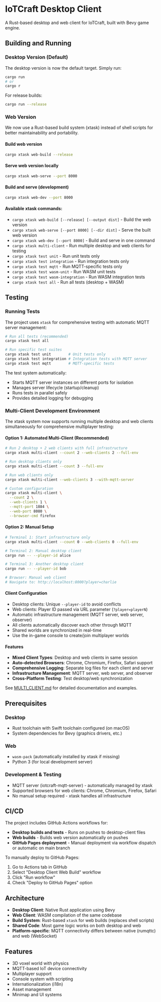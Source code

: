 # IoTCraft Desktop Client

A Rust-based desktop and web client for IoTCraft, built with Bevy game engine.

## Building and Running

### Desktop Version (Default)

The desktop version is now the default target. Simply run:

```bash
cargo run
# or
cargo r
```

For release builds:
```bash
cargo run --release
```

### Web Version

We now use a Rust-based build system (xtask) instead of shell scripts for better maintainability and portability.

#### Build web version
```bash
cargo xtask web-build --release
```

#### Serve web version locally
```bash
cargo xtask web-serve --port 8000
```

#### Build and serve (development)
```bash
cargo xtask web-dev --port 8000
```

#### Available xtask commands:
- `cargo xtask web-build [--release] [--output dist]` - Build the web version
- `cargo xtask web-serve [--port 8000] [--dir dist]` - Serve the built web version  
- `cargo xtask web-dev [--port 8000]` - Build and serve in one command
- `cargo xtask multi-client` - Run multiple desktop and web clients for testing
- `cargo xtask test unit` - Run unit tests only
- `cargo xtask test integration` - Run integration tests only
- `cargo xtask test mqtt` - Run MQTT-specific tests only
- `cargo xtask test wasm-unit` - Run WASM unit tests
- `cargo xtask test wasm-integration` - Run WASM integration tests
- `cargo xtask test all` - Run all tests (desktop + WASM)

## Testing

### Running Tests

The project uses `xtask` for comprehensive testing with automatic MQTT server management:

```bash
# Run all tests (recommended)
cargo xtask test all

# Run specific test suites
cargo xtask test unit        # Unit tests only
cargo xtask test integration # Integration tests with MQTT server
cargo xtask test mqtt        # MQTT-specific tests
```

The test system automatically:
- Starts MQTT server instances on different ports for isolation
- Manages server lifecycle (startup/cleanup)
- Runs tests in parallel safely
- Provides detailed logging for debugging

### Multi-Client Development Environment

The xtask system now supports running multiple desktop and web clients simultaneously for comprehensive multiplayer testing:

#### Option 1: Automated Multi-Client (Recommended)
```bash
# Run 2 desktop + 2 web clients with full infrastructure
cargo xtask multi-client --count 2 --web-clients 2 --full-env

# Run desktop clients only
cargo xtask multi-client --count 3 --full-env

# Run web clients only
cargo xtask multi-client --web-clients 3 --with-mqtt-server

# Custom configuration
cargo xtask multi-client \
  --count 2 \
  --web-clients 1 \
  --mqtt-port 1884 \
  --web-port 8080 \
  --browser-cmd firefox
```

#### Option 2: Manual Setup
```bash
# Terminal 1: Start infrastructure only
cargo xtask multi-client --count 0 --web-clients 0 --full-env

# Terminal 2: Manual desktop client
cargo run -- --player-id alice

# Terminal 3: Another desktop client
cargo run -- --player-id bob

# Browser: Manual web client
# Navigate to: http://localhost:8000?player=charlie
```

#### Client Configuration
- Desktop clients: Unique `--player-id` to avoid conflicts
- Web clients: Player ID passed via URL parameter (`?player=playerN`)
- Automatic infrastructure management (MQTT server, web server, observer)
- All clients automatically discover each other through MQTT
- Shared worlds are synchronized in real-time
- Use the in-game console to create/join multiplayer worlds

#### Features
- **Mixed Client Types**: Desktop and web clients in same session
- **Auto-detected Browsers**: Chrome, Chromium, Firefox, Safari support
- **Comprehensive Logging**: Separate log files for each client and server
- **Infrastructure Management**: MQTT server, web server, and observer
- **Cross-Platform Testing**: Test desktop/web synchronization

See [MULTI_CLIENT.md](MULTI_CLIENT.md) for detailed documentation and examples.

## Prerequisites

### Desktop
- Rust toolchain with Swift toolchain configured (on macOS)
- System dependencies for Bevy (graphics drivers, etc.)

### Web
- `wasm-pack` (automatically installed by xtask if missing)
- Python 3 (for local development server)

### Development & Testing
- MQTT server (iotcraft-mqtt-server) - automatically managed by xtask
- Supported browsers for web clients: Chrome, Chromium, Firefox, Safari
- No manual setup required - xtask handles all infrastructure

## CI/CD

The project includes GitHub Actions workflows for:
- **Desktop builds and tests** - Runs on pushes to desktop-client files
- **Web builds** - Builds web version automatically on pushes  
- **GitHub Pages deployment** - Manual deployment via workflow dispatch or automatic on main branch

To manually deploy to GitHub Pages:
1. Go to Actions tab in GitHub
2. Select "Desktop Client Web Build" workflow
3. Click "Run workflow" 
4. Check "Deploy to GitHub Pages" option

## Architecture

- **Desktop Client**: Native Rust application using Bevy
- **Web Client**: WASM compilation of the same codebase
- **Build System**: Rust-based `xtask` for web builds (replaces shell scripts)
- **Shared Code**: Most game logic works on both desktop and web
- **Platform-specific**: MQTT connectivity differs between native (rumqttc) and web (WebSocket)

## Features

- 3D voxel world with physics
- MQTT-based IoT device connectivity
- Multiplayer support
- Console system with scripting
- Internationalization (i18n)
- Asset management
- Minimap and UI systems
